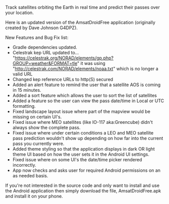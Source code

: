 Track satellites orbiting the Earth in real time and predict their passes over your location.

Here is an updated version of the AmsatDroidFree application (originally created by Dave Johnson G4DPZ).

New Features and Bug Fix list:
- Gradle dependencies updated.
- Celestrak kep URL updated to... "https://celestrak.org/NORAD/elements/gp.php?GROUP=weather&FORMAT=tle" it was using "http://celestrak.com/NORAD/elements/noaa.txt" which is no longer a valid URL
- Changed kep reference URLs to http(S) secured
- Added an alert feature to remind the user that a satellite AOS is coming in 15 minutes.
- Added a sort feature which allows the user to sort the list of satellites
- Added a feature so the user can view the pass date/time in Local or UTC formatting.
- Fixed landscape layout issue where part of the mapview would be missing on certain UI's.
- Fixed issue where MEO satellites (like IO-117 aka:Greencube) didn't always show the complete pass.
- Fixed issue where under certain conditions a LEO and MEO satellite pass prediction wouldn't show up depending on how far into the current pass you currently were.
- Added theme styling so that the application displays in dark OR light theme UI based on how the user sets it in the Android UI settings.
- Fixed issue where on some UI's the date/time picker rendered incorrectly.
- App now checks and asks user for required Android permissions on an as needed basis.

If you're not interested in the source code and only want to install and use the Android application then simply download the file, AmsatDroidFree.apk and install it on your phone.
